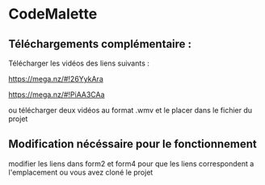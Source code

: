 # CodeMalette

## Téléchargements complémentaire :

Télécharger les vidéos des liens suivants :

https://mega.nz/#!26YykAra

https://mega.nz/#!PiAA3CAa

ou télécharger deux vidéos au format .wmv et le placer dans le fichier du projet

## Modification nécéssaire pour le fonctionnement

modifier les liens dans form2 et form4 pour que les liens correspondent a l'emplacement ou vous avez cloné le projet


